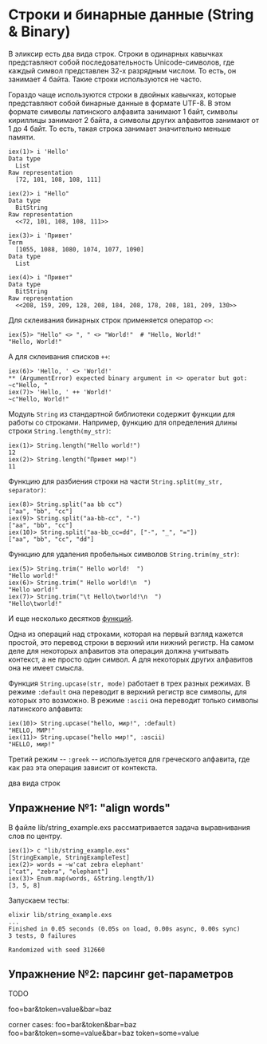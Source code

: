 # Строки и бинарные данные (String & Binary)

В эликсир есть два вида строк. Строки в одинарных кавычках представляют собой последовательность Unicode-символов, где каждый символ представлен 32-х разрядным числом. То есть, он занимает 4 байта. Такие строки используются не часто.

Гораздо чаще используются строки в двойных кавычках, которые представляют собой бинарные данные в формате UTF-8. В этом формате символы латинского алфавита занимают 1 байт, символы кириллицы занимают 2 байта, а символы других алфавитов занимают от 1 до 4 байт. То есть, такая строка занимает значительно меньше памяти.

```elixir-iex
iex(1)> i 'Hello'
Data type
  List
Raw representation
  [72, 101, 108, 108, 111]

iex(2)> i "Hello"
Data type
  BitString
Raw representation
  <<72, 101, 108, 108, 111>>

iex(3)> i 'Привет'
Term
  [1055, 1088, 1080, 1074, 1077, 1090]
Data type
  List

iex(4)> i "Привет"
Data type
  BitString
Raw representation
  <<208, 159, 209, 128, 208, 184, 208, 178, 208, 181, 209, 130>>
```

Для склеивания бинарных строк применяется оператор `<>`:

```elixir-iex
iex(5)> "Hello" <> ", " <> "World!"  # "Hello, World!"
"Hello, World!"
```

А для склеивания списков `++`:

```elixir-iex
iex(6)> 'Hello, ' <> 'World!'
** (ArgumentError) expected binary argument in <> operator but got: ~c"Hello, "
iex(7)> 'Hello, ' ++ 'World!'
~c"Hello, World!"
```

Модуль `String` из стандартной библиотеки содержит функции для работы со строками. Например, функцию для определения длины строки `String.length(my_str)`:

```elixir-iex
iex(1)> String.length("Hello world!")
12
iex(2)> String.length("Привет мир!")
11
```

Функцию для разбиения строки на части `String.split(my_str, separator)`:

```elixir-iex
iex(8)> String.split("aa bb cc")
["aa", "bb", "cc"]
iex(9)> String.split("aa-bb-cc", "-")
["aa", "bb", "cc"]
iex(10)> String.split("aa-bb_cc=dd", ["-", "_", "="])
["aa", "bb", "cc", "dd"]
```

Функцию для удаления пробельных символов `String.trim(my_str)`:

```elixir-iex
iex(5)> String.trim(" Hello world!  ")
"Hello world!"
iex(6)> String.trim(" Hello world!\n  ")
"Hello world!"
iex(7)> String.trim("\t Hello\tworld!\n  ")
"Hello\tworld!"
```

И еще несколько десятков [функций](https://hexdocs.pm/elixir/1.12/String.html#functions).

Одна из операций над строками, которая на первый взгляд кажется простой, это перевод строки в верхний или нижний регистр. На самом деле для некоторых алфавитов эта операция должна учитывать контекст, а не просто один символ. А для некоторых других алфавитов она не имеет смысла.

Функция `String.upcase(str, mode)` работает в трех разных режимах. В режиме `:default` она переводит в верхний регистр все символы, для которых это возможно. В режиме `:ascii` она переводит только символы латинского алфавита:

```elixir-iex
iex(10)> String.upcase("hello, мир!", :default)
"HELLO, МИР!"
iex(11)> String.upcase("hello мир!", :ascii)
"HELLO, мир!"
```

Третий режим -- `:greek` -- используется для греческого алфавита, где как раз эта операция зависит от контекста.

два вида строк


## Упражнение №1: "align words"

В файле lib/string_example.exs рассматривается задача выравнивания слов по центру.

```elixir-iex
iex(1)> c "lib/string_example.exs"
[StringExample, StringExampleTest]
iex(2)> words = ~w'cat zebra elephant'
["cat", "zebra", "elephant"]
iex(3)> Enum.map(words, &String.length/1)
[3, 5, 8]
```

Запускаем тесты:

```shell
elixir lib/string_example.exs
...
Finished in 0.05 seconds (0.05s on load, 0.00s async, 0.00s sync)
3 tests, 0 failures

Randomized with seed 312660
```

## Упражнение №2: парсинг get-параметров

TODO

foo=bar&token=value&bar=baz

corner cases:
foo=bar&token&bar=baz
foo=bar&token=some=value&bar=baz
token=some=value

